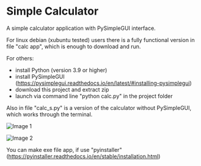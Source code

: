 # Simple Calculator
A simple calculator application with PySimpleGUI interface.

For linux debian (xubuntu tested) users there is a fully functional version in file "calc app", which is enough to download and run.

For others:
- install Python (version 3.9 or higher)
- install PySimpleGUI (https://pysimplegui.readthedocs.io/en/latest/#installing-pysimplegui)
- download this project and extract zip
- launch via command line "python calc.py" in the project folder

Also in file "calc_s.py" is a version of the calculator without PySimpleGUI, which works through the terminal.

![Image 1](https://github.com/lestec-al/simple-calculator/raw/main/images/calc_pic_1.png)

![Image 2](https://github.com/lestec-al/simple-calculator/raw/main/images/calc_pic_2.png)

You can make exe file app, if use "pyinstaller" (https://pyinstaller.readthedocs.io/en/stable/installation.html)
